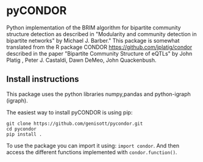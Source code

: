 # pyCONDOR
Python implementation of the BRIM algorithm for bipartite community structure detection as described in "Modularity and community detection in bipartite networks" by Michael J. Barber." This package is somewhat translated from the R package CONDOR https://github.com/jplatig/condor described in the paper "Bipartite Community Structure of eQTLs" by John Platig , Peter J. Castaldi, Dawn DeMeo, John Quackenbush.

## Install instructions
This package uses the python libraries numpy,pandas and python-igraph (igraph).

The easiest way to install pyCONDOR is using pip:
```
git clone https://github.com/genisott/pycondor.git
cd pycondor
pip install .
```
To use the package you can import it using: ```import condor```. And then access the different functions implemented with ```condor.function()```.
